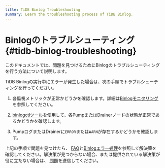 ```yaml
---
title: TiDB Binlog Troubleshooting
summary: Learn the troubleshooting process of TiDB Binlog.
---
```


# Binlogのトラブルシューティング {#tidb-binlog-troubleshooting}

このドキュメントでは、問題を見つけるためにBinlogのトラブルシューティングを行う方法について説明します。

TiDB Binlogの実行中にエラーが発生した場合は、次の手順でトラブルシューティングを行ってください。

1.  各監視メトリックが正常かどうかを確認します。詳細は[Binlogモニタリング](/tidb-binlog/monitor-tidb-binlog-cluster.md)を参照してください。

2.  [binlogctlツール](/tidb-binlog/binlog-control.md)を使用して、各PumpまたはDrainerノードの状態が正常であるかどうかを確認します。

3.  PumpログまたはDrainerに`ERROR`または`WARN`が存在するかどうかを確認します。

上記の手順で問題を見つけたら、 [FAQ](/tidb-binlog/tidb-binlog-faq.md)と[Binlogエラー処理](/tidb-binlog/handle-tidb-binlog-errors.md)を参照して解決策を確認してください。解決策が見つからない場合、または提供されている解決策が役に立たない場合は、 [問題](https://github.com/pingcap/tidb-binlog/issues)を送信してください。
